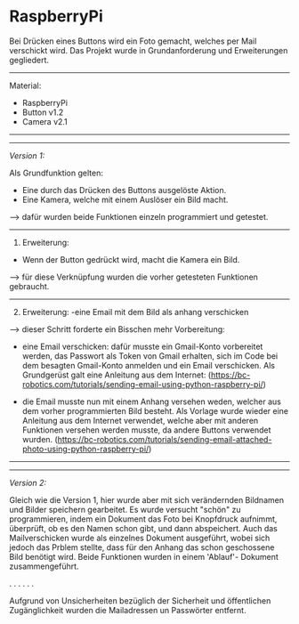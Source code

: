 # RaspberryPi
Bei Drücken eines Buttons wird ein Foto gemacht, welches per Mail verschickt wird.
Das Projekt wurde in Grundanforderung und Erweiterungen gegliedert.

------------------------

Material:
- RaspberryPi
- Button v1.2
- Camera v2.1

------------------------
________________________
*Version 1:*

Als Grundfunktion gelten:
  - Eine durch das Drücken des Buttons ausgelöste Aktion.
  - Eine Kamera, welche mit einem Auslöser ein Bild macht.
  
  --> dafür wurden beide Funktionen einzeln programmiert und getestet.
  
________________________

1. Erweiterung:
  - Wenn der Button gedrückt wird, macht die Kamera ein Bild.
  
  --> für diese Verknüpfung wurden die vorher getesteten Funktionen gebraucht. 
  
________________________
  
2. Erweiterung:
  -eine Email mit dem Bild als anhang verschicken
  
  --> dieser Schritt forderte ein Bisschen mehr Vorbereitung: 
        
   - eine Email verschicken: dafür musste ein Gmail-Konto vorbereitet werden, das Passwort als Token von Gmail erhalten, sich im Code bei dem besagten Gmail-Konto anmelden und ein Email verschicken. Als Grundgerüst galt eine Anleitung aus dem Internet: 
      (https://bc-robotics.com/tutorials/sending-email-using-python-raspberry-pi/)
      

   - die Email musste nun mit einem Anhang versehen weden, welcher aus dem vorher programmierten Bild besteht. Als Vorlage wurde wieder eine Anleitung aus dem Internet verwendet, welche aber mit anderen Funktionen versehen werden musste, da andere Buttons verwendet wurden. 
      (https://bc-robotics.com/tutorials/sending-email-attached-photo-using-python-raspberry-pi/)
      
________________________
________________________
*Version 2:*

Gleich wie die Version 1, hier wurde aber mit sich verändernden Bildnamen und Bilder speichern gearbeitet. Es wurde versucht "schön" zu programmieren, indem ein Dokument das Foto bei Knopfdruck aufnimmt, überprüft, ob es den Namen schon gibt, und dann abspeichert. Auch das Mailverschicken wurde als einzelnes Dokument ausgeführt, wobei sich jedoch das Prblem stellte, dass für den Anhang das schon geschossene Bild benötigt wird. Beide Funktionen wurden in einem 'Ablauf'- Dokument zusammengeführt. 

. .
. .
. .

Aufgrund von Unsicherheiten bezüglich der Sicherheit und öffentlichen Zugänglichkeit wurden die Mailadressen un Passwörter entfernt.
